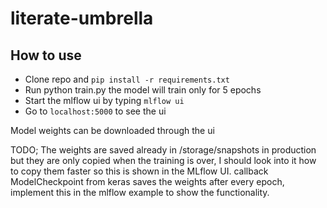 # literate-umbrella
## How to use

  * Clone repo and `pip install -r requirements.txt` 
  * Run python train.py the model will train only for 5 epochs
  * Start the mlflow ui by typing `mlflow ui` 
  * Go to `localhost:5000` to see the ui
  
Model weights can be downloaded through the ui


TODO; The weights are saved already in /storage/snapshots in production but they are only copied when the training is over, I should look into it how to copy them faster so this is shown in the MLflow UI.
callback ModelCheckpoint from keras saves the weights after every epoch, implement this in the mlflow example to show the functionality.






